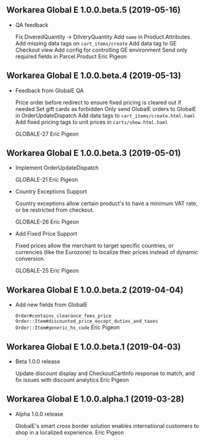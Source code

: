 Workarea Global E 1.0.0.beta.5 (2019-05-16)
--------------------------------------------------------------------------------

*   QA feedback

    Fix DiveredQuantity -> DilveryQuantity
    Add `name` in Product.Attributes
    Add missing data tags on `cart_items/create`
    Add data tag to GE Checkout view
    Add config for controlling GE environment
    Send only required fields in Parcel.Product
    Eric Pigeon



Workarea Global E 1.0.0.beta.4 (2019-05-13)
--------------------------------------------------------------------------------

*   Feedback from GlobalE QA

    Price order before redirect to ensure fixed pricing is cleared out if
    needed
    Set gift cards as forbidden
    Only send GlobalE orders to GlobalE in OrderUpdateDispatch
    Add data tags to `cart_items/create.html.haml`
    Add fixed pricing tags to unit prices in `carts/show.html.haml`

    GLOBALE-27
    Eric Pigeon



Workarea Global E 1.0.0.beta.3 (2019-05-01)
--------------------------------------------------------------------------------

*   Implement OrderUpdateDispatch

    GLOBALE-21
    Eric Pigeon

*   Country Exceptions Support

    Country exceptions allow certain product's to have a minimum VAT rate,
    or be restricted from checkout.

    GLOBALE-26
    Eric Pigeon

*   Add Fixed Price Support

    Fixed prices allow the merchant to target specific countries, or
    currencies (like the Eurozone) to localize their prices instead of
    dynamic conversion.

    GLOBALE-25
    Eric Pigeon



Workarea Global E 1.0.0.beta.2 (2019-04-04)
--------------------------------------------------------------------------------

*   Add new fields from GlobalE

    `Order#contains_clearance_fees_price`
    `Order::Item#discounted_price_except_duties_and_taxes`
    `Order::Item#generic_hs_code`
    Eric Pigeon



Workarea Global E 1.0.0.beta.1 (2019-04-03)
--------------------------------------------------------------------------------

*   Beta 1.0.0 release

    Update discount display and CheckoutCartInfo response to match, and fix
    issues with discount analytics
    Eric Pigeon



Workarea Global E 1.0.0.alpha.1 (2019-03-28)
--------------------------------------------------------------------------------

*   Alpha 1.0.0 release

    GlobalE's smart cross border solution enables international customers to
    shop in a localized experience.
    Eric Pigeon



